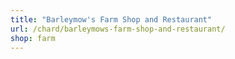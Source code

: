 ```yaml
---
title: "Barleymow's Farm Shop and Restaurant"
url: /chard/barleymows-farm-shop-and-restaurant/
shop: farm
---
```

